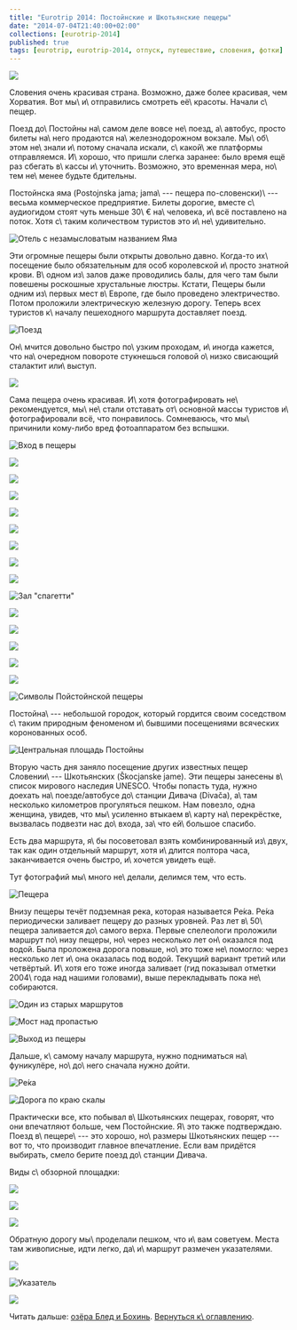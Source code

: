 ```yaml
---
title: "Eurotrip 2014: Постойнские и Шкотьянские пещеры"
date: "2014-07-04T21:40:00+02:00"
collections: [eurotrip-2014]
published: true
tags: [eurotrip, eurotrip-2014, отпуск, путешествие, словения, фотки]
---
```


![](/images/travel/2014-06-eurotrip/postojna-cover.jpg)

Словения очень красивая страна. Возможно, даже более красивая, чем Хорватия. Вот мы\ и\ отправились смотреть 
её\ красоты. Начали с\ пещер.

<!--more-->

Поезд до\ Постойны на\ самом деле вовсе не\ поезд, а\ автобус, просто билеты на\ него продаются на\ железнодорожном 
вокзале. Мы\ об\ этом не\ знали и\ потому сначала искали, с\ какой\ же платформы отправляемся. И\ хорошо, что пришли 
слегка заранее: было время ещё раз сбегать в\ кассы и\ уточнить. Возможно, это временная мера, но\ тем не\ менее будьте 
бдительны.

Постойнска яма (Postojnska jama; jama\ --- пещера по-словенски)\ --- весьма коммерческое предприятие. Билеты
дорогие, вместе с\ аудиогидом стоят чуть меньше 30\ € на\ человека, и\ всё поставлено на поток. Хотя с\ таким 
количеством туристов это и\ не\ удивительно.

![Отель с незамысловатым названием Яма](/images/travel/2014-06-eurotrip/postojna-hotel.jpg "Отель с незамысловатым названием Яма")

Эти огромные пещеры были открыты довольно давно. Когда-то их\ посещение было обязательным для особ королевской
и\ просто знатной крови. В\ одном из\ залов даже проводились балы, для чего там были повешены роскошные хрустальные 
люстры. Кстати, Пещеры были одним из\ первых мест в\ Европе, где было проведено электричество. Потом проложили 
электрическую железную дорогу. Теперь всех туристов к\ началу пешеходного маршрута доставляет поезд.

![Поезд](/images/travel/2014-06-eurotrip/postojna-train.jpg "Поезд")

Он\ мчится довольно быстро по\ узким проходам, и\ иногда кажется, что на\ очередном повороте стукнешься головой о\ низко 
свисающий сталактит или\ выступ.

![](/images/travel/2014-06-eurotrip/postojna-locomotive.jpg)

Сама пещера очень красивая. И\ хотя фотографировать не\ рекомендуется, мы\ не\ стали отставать от\ основной массы 
туристов и\ фотографировали всё, что понравилось. Сомневаюсь, что мы\ причинили кому-либо вред фотоаппаратом без
вспышки.

![Вход в пещеры](/images/travel/2014-06-eurotrip/postojna-entrance.jpg "Вход в пещеры")

![](/images/travel/2014-06-eurotrip/postojna-cave-1.jpg)

![](/images/travel/2014-06-eurotrip/postojna-cave-2.jpg)

![](/images/travel/2014-06-eurotrip/postojna-cave-3.jpg)

![](/images/travel/2014-06-eurotrip/postojna-cave-4.jpg)

![](/images/travel/2014-06-eurotrip/postojna-cave-5.jpg)

![](/images/travel/2014-06-eurotrip/postojna-cave-6.jpg)

![](/images/travel/2014-06-eurotrip/postojna-cave-7.jpg)

![](/images/travel/2014-06-eurotrip/postojna-cave-8.jpg)

![Зал "спагетти"](/images/travel/2014-06-eurotrip/postojna-cave-9.jpg "Зал «спагетти»")

![](/images/travel/2014-06-eurotrip/postojna-cave-10.jpg)

![](/images/travel/2014-06-eurotrip/postojna-cave-11.jpg)

![](/images/travel/2014-06-eurotrip/postojna-cave-12.jpg)

![](/images/travel/2014-06-eurotrip/postojna-cave-13.jpg)

![](/images/travel/2014-06-eurotrip/postojna-cave-14.jpg)

![Символы Пойстойнской пещеры](/images/travel/2014-06-eurotrip/postojna-cave-15.jpg "Символы Пойстойнской пещеры")

Постойна\ --- небольшой городок, который гордится своим соседством с\ таким природным феноменом и\ бывшими посещениями 
всяческих коронованных особ.

![Центральная площадь Постойны](/images/travel/2014-06-eurotrip/postojna-central-square.jpg "Центральная площадь Постойны")

Вторую часть дня заняло посещение других известных пещер Словении\ --- Шкотьянских (Škocjanske jame). Эти пещеры 
занесены в\ список мирового наследия UNESCO. Чтобы попасть туда, нужно доехать на\ поезде/автобусе до\ станции Дивача 
(Divača), а\ там несколько километров прогуляться пешком. Нам повезло, одна женщина, увидев, что мы\ усиленно втыкаем 
в\ карту на\ перекрёстке, вызвалась подвезти нас до\ входа, за\ что ей\ большое спасибо.

Есть два маршрута, я\ бы посоветовал взять комбинированный из\ двух, так как один отдельный маршрут, хотя и\ длится 
полтора часа, заканчивается очень быстро, и\ хочется увидеть ещё. 

Тут фотографий мы\ много не\ делали, делимся тем, что есть.

![Пещера](/images/travel/2014-06-eurotrip/skocjan-route.jpg "Пещера")

Внизу пещеры течёт подземная река, которая называется Ре́ка. Ре́ка периодически заливает пещеру до разных уровней. Раз 
лет в\ 50\ пещера заливается до\ самого верха. Первые спелеологи проложили маршрут по\ низу пещеры, но\ через несколько 
лет он\ оказался под водой. Была проложена дорога повыше, но\ это тоже не\ помогло: через несколько лет и\ она оказалась 
под водой. Текущий вариант третий или четвёртый. И\ хотя его тоже иногда заливает (гид показывал отметки 2004\ года над 
нашими головами), выше перекладывать пока не\ собираются.

![Один из старых маршрутов](/images/travel/2014-06-eurotrip/skocjan-old-route.jpg "Один из старых маршрутов") 

![Мост над пропастью](/images/travel/2014-06-eurotrip/skocjan-bridge.jpg "Мост над пропастью")

![Выход из пещеры](/images/travel/2014-06-eurotrip/skocjan-exit.jpg "Выход из пещеры")

Дальше, к\ самому началу маршрута, нужно подниматься на\ фуникулёре, но\ до\ него сначала нужно дойти.

![Ре́ка](/images/travel/2014-06-eurotrip/skocjan-to-exit-1.jpg)

![Дорога по краю скалы](/images/travel/2014-06-eurotrip/skocjan-to-exit-2.jpg "Дорога по краю скалы")

Практически все, кто побывал в\ Шкотьянских пещерах, говорят, что они впечатляют больше, чем Постойнские. Я\ это также 
подтверждаю. Поезд в\ пещере\ --- это хорошо, но\ размеры Шкотьянских пещер --- вот то, что производит главное 
впечатление. Если вам придётся выбирать, смело берите поезд до\ станции Дивача.

Виды с\ обзорной площадки:

![](/images/travel/2014-06-eurotrip/skocjan-top-view-1.jpg)

![](/images/travel/2014-06-eurotrip/skocjan-top-view-2.jpg)

![](/images/travel/2014-06-eurotrip/skocjan-top-view-3.jpg)

Обратную дорогу мы\ проделали пешком, что и\ вам советуем. Места там живописные, идти легко, да\ и\ маршрут размечен 
указателями.

![](/images/travel/2014-06-eurotrip/skocjan-road-1.jpg)

![Указатель](/images/travel/2014-06-eurotrip/skocjan-sign.jpg "Указатель")

![](/images/travel/2014-06-eurotrip/skocjan-road-2.jpg)

Читать дальше: [озёра Блед и Бохинь](/post/eurotrip-2014-bled-bohinj/). [Вернуться к\ оглавлению](/post/eurotrip-2014/).
